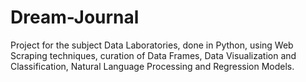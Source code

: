 # Dream-Journal
Project for the subject Data Laboratories, done in Python, using Web Scraping techniques, curation of Data Frames, Data Visualization and Classification, Natural Language Processing and Regression Models.
